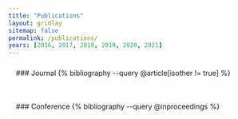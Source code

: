 ```yaml
---
title: "Publications"
layout: gridlay
sitemap: false
permalink: /publications/
years: [2016, 2017, 2018, 2019, 2020, 2021]
---
```


<style>
.jumbotron{
    padding:3%;
    padding-bottom:10px;
    padding-top:10px;
    margin-top:10px;
    margin-bottom:30px;
}

.jumbotron li{
    margin: 10px 0;
}
</style>

<div class="jumbotron">
### Journal
{% bibliography --query @article[isother != true] %}
</div>

<div class="jumbotron">
### Conference
{% bibliography --query @inproceedings %}
</div>
